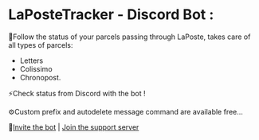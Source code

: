 <h1>LaPosteTracker - Discord Bot :</h1>

📌Follow the status of your parcels passing through LaPoste, takes care of all types of parcels:
- Letters
- Colissimo
- Chronopost.

⚡Check status from Discord with the bot !

⚙️Custom prefix and autodelete message command are available free...

🔗[Invite the bot](https://top.gg/bot/809782887587119135) | [Join the support server](https://discord.com/6nGhyhQEBg)

